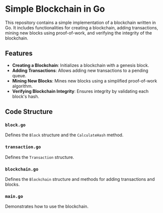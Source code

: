 # Simple Blockchain in Go

This repository contains a simple implementation of a blockchain written in Go. It includes functionalities for creating a blockchain, adding transactions, mining new blocks using proof-of-work, and verifying the integrity of the blockchain.

## Features

- **Creating a Blockchain**: Initializes a blockchain with a genesis block.
- **Adding Transactions**: Allows adding new transactions to a pending queue.
- **Mining New Blocks**: Mines new blocks using a simplified proof-of-work algorithm.
- **Verifying Blockchain Integrity**: Ensures integrity by validating each block's hash.

## Code Structure

### `block.go`

Defines the `Block` structure and the `CalculateHash` method.

### `transaction.go`
Defines the `Transaction` structure.

### `blockchain.go`
Defines the `Blockchain` structure and methods for adding transactions and blocks.

### `main.go`
Demonstrates how to use the blockchain.